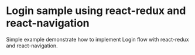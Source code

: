 # Login sample using react-redux and react-navigation

Simple example demonstrate how to implement Login flow with react-redux and react-navigation.
